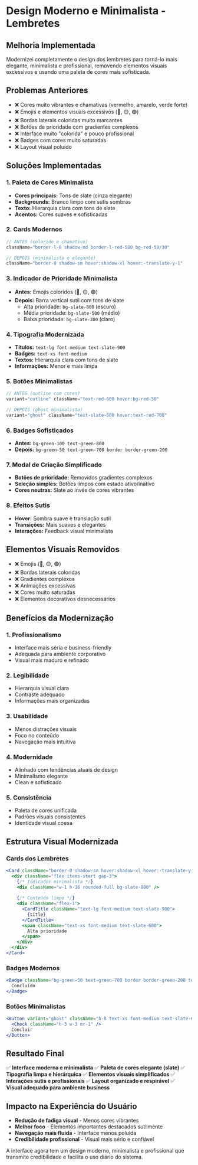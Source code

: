 # Design Moderno e Minimalista - Lembretes

## Melhoria Implementada
Modernizei completamente o design dos lembretes para torná-lo mais elegante, minimalista e profissional, removendo elementos visuais excessivos e usando uma paleta de cores mais sofisticada.

## Problemas Anteriores
- ❌ Cores muito vibrantes e chamativas (vermelho, amarelo, verde forte)
- ❌ Emojis e elementos visuais excessivos (🔴, 🟡, 🟢)
- ❌ Bordas laterais coloridas muito marcantes
- ❌ Botões de prioridade com gradientes complexos
- ❌ Interface muito "colorida" e pouco profissional
- ❌ Badges com cores muito saturadas
- ❌ Layout visual poluído

## Soluções Implementadas

### 1. Paleta de Cores Minimalista
- **Cores principais:** Tons de slate (cinza elegante)
- **Backgrounds:** Branco limpo com sutis sombras
- **Texto:** Hierarquia clara com tons de slate
- **Acentos:** Cores suaves e sofisticadas

### 2. Cards Modernos
```jsx
// ANTES (colorido e chamativo)
className="border-l-8 shadow-md border-l-red-500 bg-red-50/30"

// DEPOIS (minimalista e elegante)
className="border-0 shadow-sm hover:shadow-xl hover:-translate-y-1"
```

### 3. Indicador de Prioridade Minimalista
- **Antes:** Emojis coloridos (🔴, 🟡, 🟢)
- **Depois:** Barra vertical sutil com tons de slate
  - Alta prioridade: `bg-slate-800` (escuro)
  - Média prioridade: `bg-slate-500` (médio)
  - Baixa prioridade: `bg-slate-300` (claro)

### 4. Tipografia Modernizada
- **Títulos:** `text-lg font-medium text-slate-900`
- **Badges:** `text-xs font-medium`
- **Textos:** Hierarquia clara com tons de slate
- **Informações:** Menor e mais limpa

### 5. Botões Minimalistas
```jsx
// ANTES (outline com cores)
variant="outline" className="text-red-600 hover:bg-red-50"

// DEPOIS (ghost minimalista)
variant="ghost" className="text-slate-600 hover:text-red-700"
```

### 6. Badges Sofisticados
- **Antes:** `bg-green-100 text-green-800`
- **Depois:** `bg-green-50 text-green-700 border border-green-200`

### 7. Modal de Criação Simplificado
- **Botões de prioridade:** Removidos gradientes complexos
- **Seleção simples:** Botões limpos com estado ativo/inativo
- **Cores neutras:** Slate ao invés de cores vibrantes

### 8. Efeitos Sutis
- **Hover:** Sombra suave e translação sutil
- **Transições:** Mais suaves e elegantes
- **Interações:** Feedback visual minimalista

## Elementos Visuais Removidos
- ❌ Emojis (🔴, 🟡, 🟢)
- ❌ Bordas laterais coloridas
- ❌ Gradientes complexos
- ❌ Animações excessivas
- ❌ Cores muito saturadas
- ❌ Elementos decorativos desnecessários

## Benefícios da Modernização

### 1. **Profissionalismo**
- Interface mais séria e business-friendly
- Adequada para ambiente corporativo
- Visual mais maduro e refinado

### 2. **Legibilidade**
- Hierarquia visual clara
- Contraste adequado
- Informações mais organizadas

### 3. **Usabilidade**
- Menos distrações visuais
- Foco no conteúdo
- Navegação mais intuitiva

### 4. **Modernidade**
- Alinhado com tendências atuais de design
- Minimalismo elegante
- Clean e sofisticado

### 5. **Consistência**
- Paleta de cores unificada
- Padrões visuais consistentes
- Identidade visual coesa

## Estrutura Visual Modernizada

### Cards dos Lembretes
```jsx
<Card className="border-0 shadow-sm hover:shadow-xl hover:-translate-y-1">
  <div className="flex items-start gap-3">
    {/* Indicador minimalista */}
    <div className="w-1 h-16 rounded-full bg-slate-800" />
    
    {/* Conteúdo limpo */}
    <div className="flex-1">
      <CardTitle className="text-lg font-medium text-slate-900">
        {title}
      </CardTitle>
      <span className="text-xs font-medium text-slate-600">
        Alta prioridade
      </span>
    </div>
  </div>
</Card>
```

### Badges Modernos
```jsx
<Badge className="bg-green-50 text-green-700 border border-green-200 text-xs font-medium">
  Concluído
</Badge>
```

### Botões Minimalistas
```jsx
<Button variant="ghost" className="h-8 text-xs font-medium text-slate-600">
  <Check className="h-3 w-3 mr-1" />
  Concluir
</Button>
```

## Resultado Final
✅ **Interface moderna e minimalista**
✅ **Paleta de cores elegante (slate)**
✅ **Tipografia limpa e hierárquica**
✅ **Elementos visuais simplificados**
✅ **Interações sutis e profissionais**
✅ **Layout organizado e respirável**
✅ **Visual adequado para ambiente business**

## Impacto na Experiência do Usuário
- **Redução de fadiga visual** - Menos cores vibrantes
- **Melhor foco** - Elementos importantes destacados sutilmente
- **Navegação mais fluida** - Interface menos poluída
- **Credibilidade profissional** - Visual mais sério e confiável

A interface agora tem um design moderno, minimalista e profissional que transmite credibilidade e facilita o uso diário do sistema. 